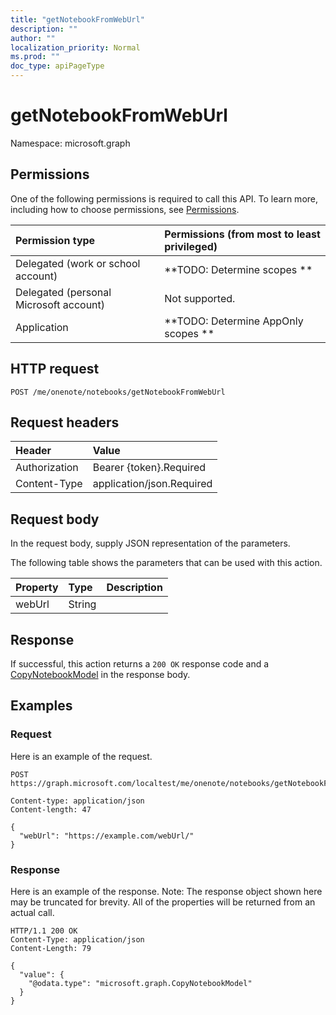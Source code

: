 ```yaml
---
title: "getNotebookFromWebUrl"
description: ""
author: ""
localization_priority: Normal
ms.prod: ""
doc_type: apiPageType
---
```


# getNotebookFromWebUrl

Namespace: microsoft.graph



## Permissions
One of the following permissions is required to call this API. To learn more, including how to choose permissions, see [Permissions](/concepts/permissions-reference.md).

|Permission type|Permissions (from most to least privileged)|
|:---|:---|
|Delegated (work or school account)|**TODO: Determine scopes **|
|Delegated (personal Microsoft account)|Not supported.|
|Application|**TODO: Determine AppOnly scopes **|

## HTTP request
<!-- {
  "blockType": "ignored"
}
-->
``` http
POST /me/onenote/notebooks/getNotebookFromWebUrl
```

## Request headers
|Header|Value|
|:---|:---|
|Authorization|Bearer {token}.Required|
|Content-Type|application/json.Required|

## Request body
In the request body, supply JSON representation of the parameters.

The following table shows the parameters that can be used with this action.

|Property|Type|Description|
|:---|:---|:---|
|webUrl|String||



## Response
If successful, this action returns a `200 OK` response code and a [CopyNotebookModel](../resources/copynotebookmodel.md) in the response body.

## Examples

### Request
Here is an example of the request.
<!-- {
  "blockType": "request",
  "name": "notebook_getnotebookfromweburl"
}
-->
``` http
POST https://graph.microsoft.com/localtest/me/onenote/notebooks/getNotebookFromWebUrl

Content-type: application/json
Content-length: 47

{
  "webUrl": "https://example.com/webUrl/"
}
```

### Response
Here is an example of the response. Note: The response object shown here may be truncated for brevity. All of the properties will be returned from an actual call.
<!-- {
  "blockType": "response",
  "truncated": true,
  "@odata.type": "microsoft.graph.copynotebookmodel"
}
-->
``` http
HTTP/1.1 200 OK
Content-Type: application/json
Content-Length: 79

{
  "value": {
    "@odata.type": "microsoft.graph.CopyNotebookModel"
  }
}
```


